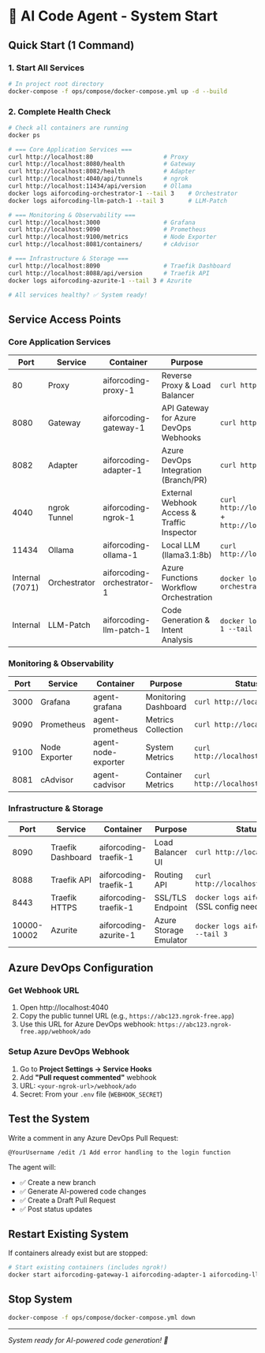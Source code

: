 # 🚀 AI Code Agent - System Start

## Quick Start (1 Command)

### 1. Start All Services
```bash
# In project root directory
docker-compose -f ops/compose/docker-compose.yml up -d --build
```

### 2. Complete Health Check

```bash
# Check all containers are running
docker ps

# === Core Application Services ===
curl http://localhost:80                    # Proxy
curl http://localhost:8080/health           # Gateway  
curl http://localhost:8082/health           # Adapter
curl http://localhost:4040/api/tunnels      # ngrok
curl http://localhost:11434/api/version     # Ollama
docker logs aiforcoding-orchestrator-1 --tail 3    # Orchestrator
docker logs aiforcoding-llm-patch-1 --tail 3       # LLM-Patch

# === Monitoring & Observability ===
curl http://localhost:3000                  # Grafana
curl http://localhost:9090                  # Prometheus
curl http://localhost:9100/metrics          # Node Exporter  
curl http://localhost:8081/containers/      # cAdvisor

# === Infrastructure & Storage ===
curl http://localhost:8090                  # Traefik Dashboard
curl http://localhost:8088/api/version      # Traefik API
docker logs aiforcoding-azurite-1 --tail 3 # Azurite

# All services healthy? ✅ System ready!
```

## Service Access Points

### Core Application Services
| Port | Service | Container | Purpose | Status Check |
|------|---------|-----------|---------|--------------|
| 80 | Proxy | aiforcoding-proxy-1 | Reverse Proxy & Load Balancer | `curl http://localhost:80` |
| 8080 | Gateway | aiforcoding-gateway-1 | API Gateway for Azure DevOps Webhooks | `curl http://localhost:8080/health` |
| 8082 | Adapter | aiforcoding-adapter-1 | Azure DevOps Integration (Branch/PR) | `curl http://localhost:8082/health` |
| 4040 | ngrok Tunnel | aiforcoding-ngrok-1 | External Webhook Access & Traffic Inspector | `curl http://localhost:4040/api/tunnels` + `http://localhost:4040/inspect/http` |
| 11434 | Ollama | aiforcoding-ollama-1 | Local LLM (llama3.1:8b) | `curl http://localhost:11434/api/version` |
| Internal (7071) | Orchestrator | aiforcoding-orchestrator-1 | Azure Functions Workflow Orchestration | `docker logs aiforcoding-orchestrator-1 --tail 5` |
| Internal | LLM-Patch | aiforcoding-llm-patch-1 | Code Generation & Intent Analysis | `docker logs aiforcoding-llm-patch-1 --tail 5` |

### Monitoring & Observability
| Port | Service | Container | Purpose | Status Check |
|------|---------|-----------|---------|--------------|
| 3000 | Grafana | agent-grafana | Monitoring Dashboard | `curl http://localhost:3000` |
| 9090 | Prometheus | agent-prometheus | Metrics Collection | `curl http://localhost:9090` |
| 9100 | Node Exporter | agent-node-exporter | System Metrics | `curl http://localhost:9100/metrics` |
| 8081 | cAdvisor | agent-cadvisor | Container Metrics | `curl http://localhost:8081/containers/` |

### Infrastructure & Storage
| Port | Service | Container | Purpose | Status Check |
|------|---------|-----------|---------|--------------|
| 8090 | Traefik Dashboard | aiforcoding-traefik-1 | Load Balancer UI | `curl http://localhost:8090` |
| 8088 | Traefik API | aiforcoding-traefik-1 | Routing API | `curl http://localhost:8088/api/version` |
| 8443 | Traefik HTTPS | aiforcoding-traefik-1 | SSL/TLS Endpoint | `docker logs aiforcoding-traefik-1` (SSL config needed ) |
| 10000-10002 | Azurite | aiforcoding-azurite-1 | Azure Storage Emulator | `docker logs aiforcoding-azurite-1 --tail 3` |

## Azure DevOps Configuration

### Get Webhook URL
1. Open http://localhost:4040
2. Copy the public tunnel URL (e.g., `https://abc123.ngrok-free.app`)
3. Use this URL for Azure DevOps webhook: `https://abc123.ngrok-free.app/webhook/ado`

### Setup Azure DevOps Webhook
1. Go to **Project Settings → Service Hooks**
2. Add **"Pull request commented"** webhook
3. URL: `<your-ngrok-url>/webhook/ado`
4. Secret: From your `.env` file (`WEBHOOK_SECRET`)

## Test the System

Write a comment in any Azure DevOps Pull Request:
```
@YourUsername /edit /1 Add error handling to the login function
```

The agent will:
- ✅ Create a new branch
- ✅ Generate AI-powered code changes
- ✅ Create a Draft Pull Request
- ✅ Post status updates

## Restart Existing System

If containers already exist but are stopped:
```bash
# Start existing containers (includes ngrok!)
docker start aiforcoding-gateway-1 aiforcoding-adapter-1 aiforcoding-llm-patch-1 aiforcoding-orchestrator-1 aiforcoding-proxy-1 aiforcoding-traefik-1 aiforcoding-ollama-1 aiforcoding-ngrok-1 agent-grafana agent-prometheus agent-cadvisor agent-node-exporter aiforcoding-azurite-1
```

## Stop System
```bash
docker-compose -f ops/compose/docker-compose.yml down
```

---

*System ready for AI-powered code generation! 🎉*
